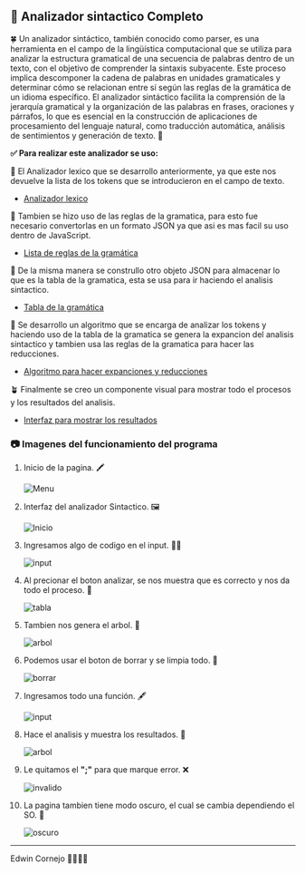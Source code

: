 ## 🌿 Analizador sintactico Completo

🍀 Un analizador sintáctico, también conocido como parser, es una herramienta en el campo de la lingüística computacional que se utiliza para analizar la estructura gramatical de una secuencia de palabras dentro de un texto, con el objetivo de comprender la sintaxis subyacente. Este proceso implica descomponer la cadena de palabras en unidades gramaticales y determinar cómo se relacionan entre sí según las reglas de la gramática de un idioma específico. El analizador sintáctico facilita la comprensión de la jerarquía gramatical y la organización de las palabras en frases, oraciones y párrafos, lo que es esencial en la construcción de aplicaciones de procesamiento del lenguaje natural, como traducción automática, análisis de sentimientos y generación de texto. 📗

**✅ Para realizar este analizador se uso:**

🍃 El Analizador lexico que se desarrollo anteriormente, ya que este nos devuelve la lista de los tokens que se introducieron en el campo de texto.
- [Analizador lexico](https://github.com/ed-corne/ProyectoSemTraductores2/blob/d089e8323c184778405a53108527beb4a6a938ca/src/components/AnalizadorLexico/)

🌱 Tambien se hizo uso de las reglas de la gramatica, para esto fue necesario convertorlas en un formato JSON ya que asi es mas facil su uso dentro de JavaScript.
- [Lista de reglas de la gramática](https://github.com/ed-corne/ProyectoSemTraductores2/blob/d089e8323c184778405a53108527beb4a6a938ca/src/components/AnalizadorSintactico/complete/Rules.js)

🌵 De la misma manera se construllo otro objeto JSON para almacenar lo que es la tabla de la gramatica, esta se usa para ir haciendo el analisis sintactico.
- [Tabla de la gramática](https://github.com/ed-corne/ProyectoSemTraductores2/blob/d089e8323c184778405a53108527beb4a6a938ca/src/components/AnalizadorSintactico/complete/Grammar.js)

🌳 Se desarrollo un algoritmo que se encarga de analizar los tokens y haciendo uso de la tabla de la gramatica se genera la expancion del analisis sintactico y tambien usa las reglas de la gramatica para hacer las reducciones.
- [Algoritmo para hacer expanciones y reducciones](https://github.com/ed-corne/ProyectoSemTraductores2/blob/d089e8323c184778405a53108527beb4a6a938ca/src/components/AnalizadorSintactico/complete/AnalyzeGrammar.js)

🪴 Finalmente se creo un componente visual para mostrar todo el procesos y los resultados del analisis.
- [Interfaz para mostrar los resultados](https://github.com/ed-corne/ProyectoSemTraductores2/blob/d089e8323c184778405a53108527beb4a6a938ca/src/components/AnalizadorSintactico/complete/SintacticPage.jsx)

### 📷 Imagenes del funcionamiento del programa

1. Inicio de la pagina. 🖍️

    ![Menu](https://github.com/ed-corne/ProyectoSemTraductores2/blob/main/src/assets/menuSin.png)

2. Interfaz del analizador Sintactico. 🖼️

    ![Inicio](https://github.com/ed-corne/ProyectoSemTraductores2/blob/main/src/assets/inicioSin.png)

3. Ingresamos algo de codigo en el input. ✍🏻

    ![input](https://github.com/ed-corne/ProyectoSemTraductores2/blob/main/src/assets/inputSin.png)

4. Al precionar el boton analizar, se nos muestra que es correcto y nos da todo el proceso. 📨

    ![tabla](https://github.com/ed-corne/ProyectoSemTraductores2/blob/main/src/assets/tableSin.png)

5. Tambien nos genera el arbol. 🌳

    ![arbol](https://github.com/ed-corne/ProyectoSemTraductores2/blob/main/src/assets/arbolSin.png)

6. Podemos usar el boton de borrar y se limpia todo. 🧹

    ![borrar](https://github.com/ed-corne/ProyectoSemTraductores2/blob/main/src/assets/cleanSin.png)

7. Ingresamos todo una función. 🖋️

    ![input](https://github.com/ed-corne/ProyectoSemTraductores2/blob/main/src/assets/input2Sin.png)

8. Hace el analisis y muestra los resultados. 🌳

    ![arbol](https://github.com/ed-corne/ProyectoSemTraductores2/blob/main/src/assets/arbol2Sin.png)

9. Le quitamos el **";"** para que marque error. ❌

    ![invalido](https://github.com/ed-corne/ProyectoSemTraductores2/blob/main/src/assets/invalidSin.png)

10. La pagina tambien tiene modo oscuro, el cual se cambia dependiendo el SO. 🌃

    ![oscuro](https://github.com/ed-corne/ProyectoSemTraductores2/blob/main/src/assets/darkSin.png)


-----
Edwin Cornejo 💚👨🏻‍💻